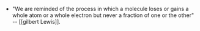 - "We are reminded of the process in which a molecule loses or gains a whole atom or a whole electron but never a fraction of one or the other" -- [[gilbert Lewis]].
